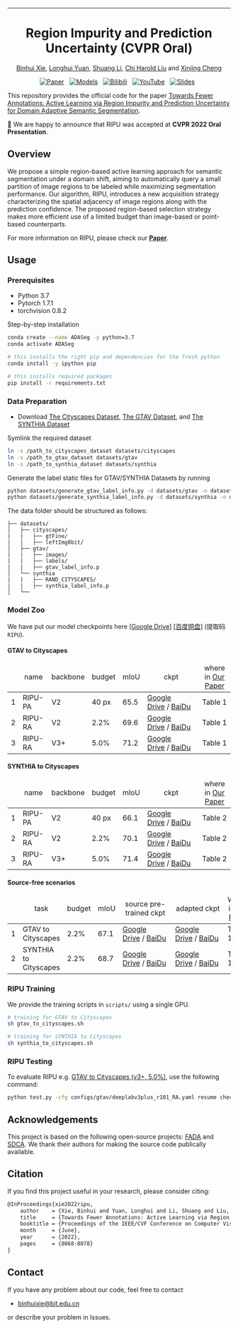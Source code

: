  ---

<div align="center">    
 
# Region Impurity and Prediction Uncertainty (CVPR Oral)

[Binhui Xie](https://binhuixie.github.io), [Longhui Yuan](https://scholar.google.com/citations?user=fVnEIZEAAAAJ&hl=en), [Shuang Li](https://shuangli.xyz), [Chi Harold Liu](https://scholar.google.com/citations?user=3IgFTEkAAAAJ&hl=en) and [Xinjing Cheng](https://scholar.google.com/citations?user=8QbRVCsAAAAJ&hl=en)


[![Paper](https://img.shields.io/badge/Paper-arXiv-%23B31B1B?style=flat-square)](https://arxiv.org/abs/2111.12940)&nbsp;&nbsp;
[![Models](https://img.shields.io/badge/Model-Google-%230061FF?logo=googledrive&style=flat-square)](https://drive.google.com/drive/folders/1GUGsMHnBHlk5rlkAsUq55O2GNdFF_--a)&nbsp;&nbsp;
[![Bilibili](https://img.shields.io/badge/Video-Bilibili-%2300A1D6?logo=bilibili&style=flat-square)](https://www.bilibili.com/video/BV1oS4y1e7J5)&nbsp;&nbsp;
[![YouTube](https://img.shields.io/badge/Video-YouTube-%23FF0000?logo=youtube&style=flat-square)](https://www.youtube.com/watch?v=kN4Kru2fL-g)&nbsp;&nbsp;
[![Slides](https://img.shields.io/badge/Poster-Dropbox-%230061FF?logo=dropbox&style=flat-square)](https://www.dropbox.com/s/mm14k36ydirk2w8/cvpr22_poster_2x1_in-person.pdf?dl=0)&nbsp;&nbsp;

</div>

This repository provides the official code for the paper [Towards Fewer Annotations: Active Learning via Region Impurity and Prediction Uncertainty for Domain Adaptive Semantic Segmentation](https://arxiv.org/abs/2111.12940).

🥳 We are happy to announce that RIPU was accepted at **CVPR 2022 Oral Presentation**.

## Overview
We propose a simple region-based active learning approach for semantic segmentation under a domain shift, aiming to automatically query a small partition of image regions to be labeled while maximizing segmentation performance. 
Our algorithm, RIPU, introduces a new acquisition strategy characterizing the spatial adjacency of image regions along with the prediction confidence. 
The proposed region-based selection strategy makes more efficient use of a limited budget than image-based or point-based counterparts. 

For more information on RIPU, please check our **[Paper](https://arxiv.org/pdf/2111.12940.pdf)**.

## Usage
### Prerequisites
- Python 3.7
- Pytorch 1.7.1
- torchvision 0.8.2

Step-by-step installation

```bash
conda create --name ADASeg -y python=3.7
conda activate ADASeg

# this installs the right pip and dependencies for the fresh python
conda install -y ipython pip

# this installs required packages
pip install -r requirements.txt

```

### Data Preparation

- Download [The Cityscapes Dataset](https://www.cityscapes-dataset.com/), [The GTAV Dataset](https://download.visinf.tu-darmstadt.de/data/from_games/), and [The SYNTHIA Dataset](https://synthia-dataset.net/)

Symlink the required dataset

```bash
ln -s /path_to_cityscapes_dataset datasets/cityscapes
ln -s /path_to_gtav_dataset datasets/gtav
ln -s /path_to_synthia_dataset datasets/synthia
```

Generate the label static files for GTAV/SYNTHIA Datasets by running

```bash
python datasets/generate_gtav_label_info.py -d datasets/gtav -o datasets/gtav/
python datasets/generate_synthia_label_info.py -d datasets/synthia -o datasets/synthia/
```

The data folder should be structured as follows:

```
├── datasets/
│   ├── cityscapes/     
|   |   ├── gtFine/
|   |   ├── leftImg8bit/
│   ├── gtav/
|   |   ├── images/
|   |   ├── labels/
|   |   ├── gtav_label_info.p
│   └──	synthia
|   |   ├── RAND_CITYSCAPES/
|   |   ├── synthia_label_info.p
│   └──	
```

### Model Zoo
We have put our model checkpoints here [[Google Drive](https://drive.google.com/drive/folders/1GUGsMHnBHlk5rlkAsUq55O2GNdFF_--a?usp=sharing)] [[百度网盘](https://pan.baidu.com/s/17PovD8QfMzZiC5pyYzOqXA)] (提取码`RIPU`).

#### GTAV to Cityscapes
<table>
  <thead>
    <tr style="text-align: center;">
      <td></td>
      <td>name</td>
      <td>backbone</td>
      <td>budget</td>
      <td>mIoU</td>
     <td>ckpt</td>
    <td>where in <a href="https://arxiv.org/abs/2111.12940">Our Paper</a></td>
    </tr>
  </thead>
  <tbody>
    <tr>
      <td>1</td>
      <td>RIPU-PA</td>
      <td>V2</td>
      <td>40 px</td>
      <td>65.5</td>
      <td><a href="https://drive.google.com/drive/folders/1GUGsMHnBHlk5rlkAsUq55O2GNdFF_--a?usp=sharing">Google Drive</a>&nbsp/&nbsp<a href="https://pan.baidu.com/s/17PovD8QfMzZiC5pyYzOqXA">BaiDu</a>&nbsp</td>
      <td>Table 1</td>
    </tr>
    <tr>
      <td>2</td>
      <td>RIPU-RA</td>
      <td>V2</td>
      <td>2.2%</td>
      <td>69.6</td>
      <td><a href="https://drive.google.com/drive/folders/1GUGsMHnBHlk5rlkAsUq55O2GNdFF_--a?usp=sharing">Google Drive</a>&nbsp/&nbsp<a href="https://pan.baidu.com/s/17PovD8QfMzZiC5pyYzOqXA">BaiDu</a>&nbsp;</td>
      <td>Table 1</td>
    </tr>
    <tr>
      <td>3</td>
      <td>RIPU-RA</td>
      <td>V3+</td>
      <td>5.0%</td>
      <td>71.2</td>
      <td><a href="https://drive.google.com/drive/folders/1GUGsMHnBHlk5rlkAsUq55O2GNdFF_--a?usp=sharing">Google Drive</a>&nbsp/&nbsp<a href="https://pan.baidu.com/s/17PovD8QfMzZiC5pyYzOqXA">BaiDu</a>&nbsp;</td>
      <td>Table 1</td>
    </tr>
  </tbody>
</table>

#### SYNTHIA to Cityscapes
<table>
  <thead>
    <tr style="text-align: center;">
      <td></td>
      <td>name</td>
      <td>backbone</td>
      <td>budget</td>
    <td>mIoU</td>
      <td>ckpt</td>
      <td>where in <a href="https://arxiv.org/abs/2111.12940">Our Paper</a></td>
    </tr>
  </thead>
  <tbody>
    <tr>
      <td>1</td>
      <td>RIPU-PA</td>
      <td>V2</td>
      <td>40 px</td>
      <td>66.1</td>
      <td><a href="https://drive.google.com/drive/folders/1GUGsMHnBHlk5rlkAsUq55O2GNdFF_--a?usp=sharing">Google Drive</a>&nbsp/&nbsp<a href="https://pan.baidu.com/s/17PovD8QfMzZiC5pyYzOqXA">BaiDu</a>&nbsp</td>
      <td>Table 2</td>
    </tr>
    <tr>
      <td>2</td>
      <td>RIPU-RA</td>
      <td>V2</td>
      <td>2.2%</td>
      <td>70.1</td>
      <td><a href="https://drive.google.com/drive/folders/1GUGsMHnBHlk5rlkAsUq55O2GNdFF_--a?usp=sharing">Google Drive</a>&nbsp/&nbsp<a href="https://pan.baidu.com/s/17PovD8QfMzZiC5pyYzOqXA">BaiDu</a>&nbsp;</td>
      <td>Table 2</td>
    </tr>
    <tr>
      <td>3</td>
      <td>RIPU-RA</td>
      <td>V3+</td>
      <td>5.0%</td>
      <td>71.4</td>
      <td><a href="https://drive.google.com/drive/folders/1GUGsMHnBHlk5rlkAsUq55O2GNdFF_--a?usp=sharing">Google Drive</a>&nbsp/&nbsp<a href="https://pan.baidu.com/s/17PovD8QfMzZiC5pyYzOqXA">BaiDu</a>&nbsp;</td>
      <td>Table 2</td>
    </tr>
  </tbody>
</table>


#### Source-free scenarios
<table>
  <thead>
    <tr style="text-align: center;">
      <td></td>
      <td>task</td>
      <td>budget</td>
    <td>mIoU</td>
    <td>source pre-trained ckpt</td>
      <td>adapted ckpt</td>
      <td>Where in <a href="https://arxiv.org/abs/2111.12940">Our Paper</a></td>
    </tr>
  </thead>
  <tbody>
    <tr>
      <td>1</td>
      <td>GTAV to Cityscapes</td>
      <td>2.2%</td>
      <td>67.1</td>
    <td><a href="https://drive.google.com/file/d/1YimMmFE8yceCDori0l1TCR_aH_pigkzr/view?usp=sharing">Google Drive</a>&nbsp/&nbsp<a href="https://pan.baidu.com/s/1DkIupuggBs-_wg9j5xpc6Q">BaiDu</a>&nbsp</td>
      <td><a href="https://drive.google.com/file/d/1kjdO6vSqU5tzQnEuJave43qzgKX6nSez/view?usp=share_link">Google Drive</a>&nbsp/&nbsp<a href="https://pan.baidu.com/s/1VGch_pEgpukZpCEjQNSIlA">BaiDu</a>&nbsp</td>
      <td>Table 12</td>
    </tr>
    <tr>
      <td>2</td>
      <td>SYNTHIA to Cityscapes</td>
      <td>2.2%</td>
      <td>68.7</td>
<td><a href="https://drive.google.com/file/d/15otC9L6yCLjyYQl2Z_6Q4ORyq3T4AT5Z/view?usp=share_link">Google Drive</a>&nbsp/&nbsp<a href="https://pan.baidu.com/s/1zRAb2HttwlgerOyGz085Kg">BaiDu</a>&nbsp</td>
      <td><a href="https://drive.google.com/file/d/1URaXtXZ3wfT1bw54cJEI2qiVefTEpaTK/view?usp=share_link">Google Drive</a>&nbsp/&nbsp<a href="https://pan.baidu.com/s/1opjIZmZA1VeyNCH2IEsN-A">BaiDu</a>&nbsp;</td>
      <td>Table 13</td>
    </tr>
  </tbody>
</table>


### RIPU Training

We provide the training scripts in `scripts/` using a single GPU.

```bash
# training for GTAV to Cityscapes
sh gtav_to_cityscapes.sh

# training for SYNTHIA to Cityscapes
sh synthia_to_cityscapes.sh
```

### RIPU Testing
To evaluate RIPU e.g. [GTAV to Cityscapes (v3+, 5.0%)](https://drive.google.com/file/d/1_ZNbEw_hGh5cAX59vlIgRdfkFF7M5nCY/view?usp=sharing), use the following command:
```bash
python test.py -cfg configs/gtav/deeplabv3plus_r101_RA.yaml resume checkpint/v3plus_gtav_ra_5.0_precent/model_last.pth OUTPUT_DIR checkpint/v3plus_gtav_ra_5.0_precent
```


## Acknowledgements
This project is based on the following open-source projects: [FADA](https://github.com/JDAI-CV/FADA) and [SDCA](https://github.com/BIT-DA/SDCA). We thank their authors for making the source code publically available.


## Citation
If you find this project useful in your research, please consider citing:
```latex
@InProceedings{xie2022ripu,
    author    = {Xie, Binhui and Yuan, Longhui and Li, Shuang and Liu, Chi Harold and Cheng, Xinjing},
    title     = {Towards Fewer Annotations: Active Learning via Region Impurity and Prediction Uncertainty for Domain Adaptive Semantic Segmentation},
    booktitle = {Proceedings of the IEEE/CVF Conference on Computer Vision and Pattern Recognition (CVPR)},
    month     = {June},
    year      = {2022},
    pages     = {8068-8078}
}
```

## Contact

If you have any problem about our code, feel free to contact

- [binhuixie@bit.edu.cn](mailto:binhuixie@bit.edu.cn)

or describe your problem in Issues.
